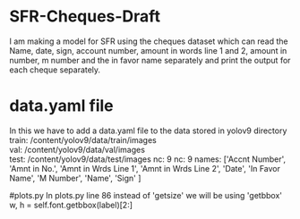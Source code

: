 # SFR-Cheques-Draft
I am making a model for SFR using the cheques dataset which can read the Name, date, sign, account number, amount in words line 1 and 2,  amount in number, m number and the in favor name separately and print the output for each cheque separately.

# data.yaml file
In this we have to add a data.yaml file to the data stored in yolov9 directory
train: /content/yolov9/data/train/images  
val: /content/yolov9/data/val/images      
test: /content/yolov9/data/test/images 
nc: 9
nc: 9
names: ['Accnt Number', 'Amnt in No.', 'Amnt in Wrds Line 1', 'Amnt in Wrds Line 2', 'Date', 'In Favor Name', 'M Number', 'Name', 'Sign' ]

#plots.py
In plots.py line 86 instead of 'getsize' we will be using 'getbbox' 
w, h = self.font.getbbox(label)[2:] 


